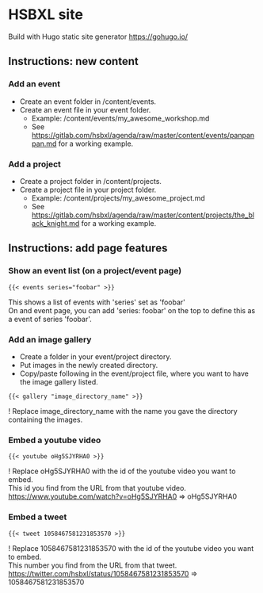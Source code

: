 # HSBXL site
Build with Hugo static site generator
https://gohugo.io/

## Instructions: new content

### Add an event
- Create an event folder in /content/events.
- Create an event file in your event folder.
  - Example: /content/events/my_awesome_workshop.md
  - See https://gitlab.com/hsbxl/agenda/raw/master/content/events/panpanpan.md for a working example.

### Add a project
- Create a project folder in /content/projects.
- Create a project file in your project folder.
  - Example: /content/projects/my_awesome_project.md
  - See https://gitlab.com/hsbxl/agenda/raw/master/content/projects/the_black_knight.md for a working example.


## Instructions: add page features

### Show an event list (on a project/event page)

~~~
{{< events series="foobar" >}}
~~~
This shows a list of events with 'series' set as 'foobar'  
On and event page, you can add 'series: foobar' on the top to define this as a event of series 'foobar'.

### Add an image gallery
- Create a folder in your event/project directory.
- Put images in the newly created directory.
- Copy/paste following in the event/project file, where you want to have the image gallery listed.
~~~
{{< gallery "image_directory_name" >}}
~~~
! Replace image_directory_name with the name you gave the directory containing the images.

### Embed a youtube video
~~~
{{< youtube oHg5SJYRHA0 >}}
~~~
! Replace oHg5SJYRHA0 with the id of the youtube video you want to embed.  
This id you find from the URL from that youtube video. https://www.youtube.com/watch?v=oHg5SJYRHA0 => oHg5SJYRHA0

### Embed a tweet
~~~
{{< tweet 1058467581231853570 >}}
~~~
! Replace 1058467581231853570 with the id of the youtube video you want to embed.  
This number you find from the URL from that tweet. https://twitter.com/hsbxl/status/1058467581231853570 => 1058467581231853570